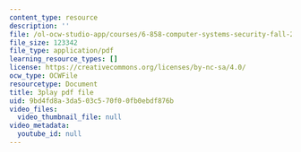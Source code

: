 ```yaml
---
content_type: resource
description: ''
file: /ol-ocw-studio-app/courses/6-858-computer-systems-security-fall-2014/9bd4fd8a3da503c570f00fb0ebdf876b_BZTWXl9QNK8.pdf
file_size: 123342
file_type: application/pdf
learning_resource_types: []
license: https://creativecommons.org/licenses/by-nc-sa/4.0/
ocw_type: OCWFile
resourcetype: Document
title: 3play pdf file
uid: 9bd4fd8a-3da5-03c5-70f0-0fb0ebdf876b
video_files:
  video_thumbnail_file: null
video_metadata:
  youtube_id: null
---
```

